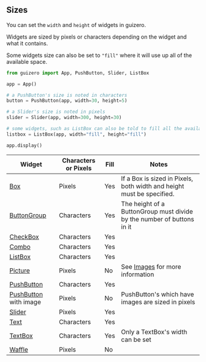 ## Sizes

You can set the `width` and `height` of widgets in guizero.

Widgets are sized by pixels or characters depending on the widget and what it contains.

Some widgets size can also be set to `"fill"` where it will use up all of the available space.

``` python
from guizero import App, PushButton, Slider, ListBox

app = App()

# a PushButton's size is noted in characters
button = PushButton(app, width=30, height=5)

# a Slider's size is noted in pixels
slider = Slider(app, width=300, height=30)

# some widgets, such as ListBox can also be told to fill all the available space
listbox = ListBox(app, width="fill", height="fill")

app.display()
```

| Widget                                 | Characters or Pixels | Fill | Notes                                                                  |
|----------------------------------------|----------------------|------|------------------------------------------------------------------------|
| [Box](box.md)                          | Pixels               | Yes  | If a Box is sized in Pixels, both width and height must be specified.  |
| [ButtonGroup](buttongroup.md)          | Characters           | Yes  | The height of a ButtonGroup must divide by the number of buttons in it |
| [CheckBox](checkbox.md)                | Characters           | Yes  |                                                                        |
| [Combo](combo.md)                      | Characters           | Yes  |                                                                        |
| [ListBox](listbox.md)                  | Characters           | Yes  |                                                                        |
| [Picture](picture.md)                  | Pixels               | No   | See [Images](images.md) for more information                           |
| [PushButton](pushbutton.md)            | Characters           | Yes  |                                                                        |
| [PushButton](pushbutton.md) with image | Pixels               | No   | PushButton's which have images are sized in pixels                     |
| [Slider](slider.md)                    | Pixels               | Yes  |                                                                        |
| [Text](text.md)                        | Characters           | Yes  |                                                                        |
| [TextBox](textbox.md)                  | Characters           | Yes  | Only a TextBox's width can be set                                      |
| [Waffle](waffle.md)                    | Pixels               | No   |                                                                        |
